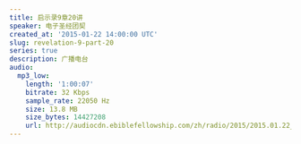 ```yaml
---
title: 启示录9章20讲
speaker: 电子圣经团契
created_at: '2015-01-22 14:00:00 UTC'
slug: revelation-9-part-20
series: true
description: 广播电台
audio:
  mp3_low:
    length: '1:00:07'
    bitrate: 32 Kbps
    sample_rate: 22050 Hz
    size: 13.8 MB
    size_bytes: 14427208
    url: http://audiocdn.ebiblefellowship.com/zh/radio/2015/2015.01.22_EBF_-_Revelation_9_Part_20.mp3
---
```

